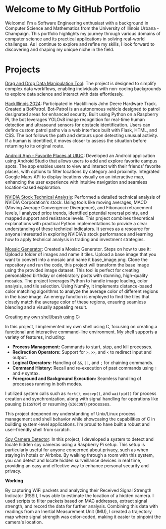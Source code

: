 # Welcome to My GitHub Portfolio

Welcome! I'm a Software Engineering enthusiast with a background in Computer Science and Mathematics from the University of Illinois Urbana - Champaign. This portfolio highlights my journey through various domains of computer science and its practical applications in solving real-world challenges. As I continue to explore and refine my skills, I look forward to discovering and shaping my unique niche in the field.

# Projects

[Drag and Drop Data Manipulation Tool](https://github.com/shouryavpoddar/Drag-and-Drop-Workflow-Builder): The project is designed to simplify complex data workflows, enabling individuals with non-coding backgrounds to explore data science and interact with data effortlessly.

[HackIllinois 2024](https://github.com/Aadityavoru/HackIllinois-2024): Participated in HackIllinois John Deere Hardware Track. Created a BotPatrol. Bot-Patrol is an autonomous vehicle designed to patrol designated areas for enhanced security. Built using Python on a Raspberry Pi, the bot leverages YOLOv8 image recognition for real-time human detection and ultrasound sensors for obstacle identification. Users can define custom patrol paths via a web interface built with Flask, HTML, and CSS. The bot follows the path and detours upon detecting unusual activity. If a human is identified, it moves closer to assess the situation before returning to its original route.

[Android App - Favorite Places at UIUC](https://github.com/Shreyansh7A/Android_App): Developed an Android application using Android Studio that allows users to add and explore favorite campus spots. The app enables users to view and interact with their friends’ favorite places, with options to filter locations by category and proximity. Integrated Google Maps API to display locations visually on an interactive map, enhancing the user experience with intuitive navigation and seamless location-based exploration.

[NVIDIA Stock Technical Analysis](https://github.com/Shreyansh7A/Quant/blob/main/NVIDIA_Technical_Analysis.ipynb): Performed a detailed technical analysis of NVIDIA Corporation's stock. Using tools like moving averages, MACD (Moving Average Convergence Divergence), and Fibonacci retracement levels, I analyzed price trends, identified potential reversal points, and mapped support and resistance levels. This project combines theoretical explanations with practical Python implementations to provide a clear understanding of these technical indicators. It serves as a resource for anyone interested in exploring NVIDIA's stock performance and learning how to apply technical analysis in trading and investment strategies.

[Mosaic Generator](https://github.com/Shreyansh7A/shreyansh.github.io/tree/main/project_mosiacs): Created a Mosiac Generator. Steps on how to use it: Upload a folder of images and name it tiles. Upload a base image that you want to convert into a mosaic and name it base_image.png. Clone the repository and run the code, this project will transform the base image using the provided image dataset. This tool is perfect for creating personalized birthday or celebratory posts with stunning, high-quality mosaics. 
The project leverages Python to handle image loading, color analysis, and tile selection. Using NumPy, it implements distance-based color matching algorithms to analyze the average color of different regions in the base image. An energy function is employed to find the tiles that closely match the average color of these regions, ensuring seamless blending and a visually appealing result.

[Creating my own shell/bash using C](https://github.com/Shreyansh7A/shreyansh.github.io/tree/main/c_programming):

In this project, I implemented my own shell using C, focusing on creating a functional and interactive command-line environment. My shell supports a variety of features, including:

- **Process Management:** Commands to start, stop, and kill processes.
- **Redirection Operators:** Support for `>`, `>>`, and `<` to redirect input and output.
- **Logical Operators:** Handling of `&&`, `||`, and `;` for chaining commands.
- **Command History:** Recall and re-execution of past commands using `!` and `#` syntax.
- **Foreground and Background Execution:** Seamless handling of processes running in both modes.

I utilized system calls such as `fork()`, `execvp()`, and `waitpid()` for process creation and synchronization, along with signal handling for operations like pausing (`SIGSTOP`) or resuming (`SIGCONT`) processes.

This project deepened my understanding of Unix/Linux process management and shell behavior while showcasing the capabilities of C in building system-level applications. I’m proud to have built a robust and user-friendly shell from scratch.

[Spy Camera Detector](https://github.com/Shreyansh7A/shreyansh.github.io/tree/main/IOT): In this project, I developed a system to detect and locate hidden spy cameras using a Raspberry Pi setup. This setup is particularly useful for anyone concerned about privacy, such as when staying in hotels or Airbnbs. By walking through a room with this system, you can detect and locate hidden surveillance devices in real time, providing an easy and effective way to enhance personal security and privacy.

**Working**

By capturing WiFi packets and analyzing their Received Signal Strength Indicator (RSSI), I was able to estimate the location of a hidden camera. I used scripts to filter packets based on MAC addresses, extract signal strength, and record the data for further analysis. Combining this data with readings from an Inertial Measurement Unit (IMU), I created a trajectory map where signal strength was color-coded, making it easier to pinpoint the camera's location.
